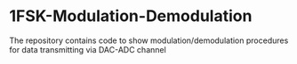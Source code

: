 # 1FSK-Modulation-Demodulation
The repository contains code to show modulation/demodulation procedures for data transmitting via DAC-ADC channel
